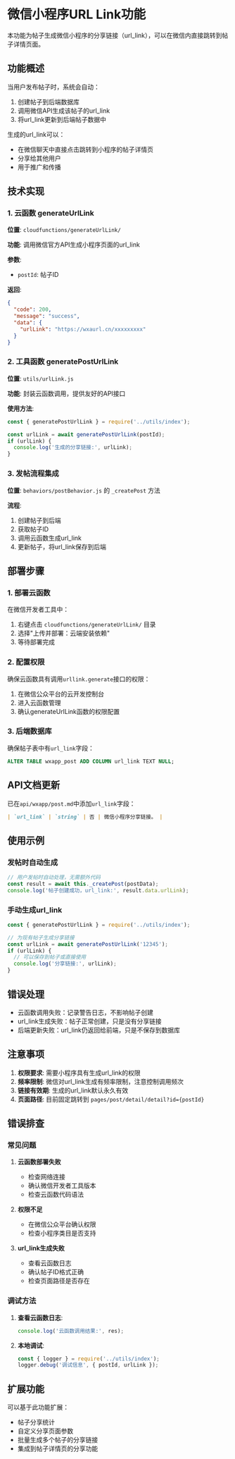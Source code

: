 # 微信小程序URL Link功能

本功能为帖子生成微信小程序的分享链接（url_link），可以在微信内直接跳转到帖子详情页面。

## 功能概述

当用户发布帖子时，系统会自动：
1. 创建帖子到后端数据库
2. 调用微信API生成该帖子的url_link
3. 将url_link更新到后端帖子数据中

生成的url_link可以：
- 在微信聊天中直接点击跳转到小程序的帖子详情页
- 分享给其他用户
- 用于推广和传播

## 技术实现

### 1. 云函数 generateUrlLink

**位置**: `cloudfunctions/generateUrlLink/`

**功能**: 调用微信官方API生成小程序页面的url_link

**参数**:
- `postId`: 帖子ID

**返回**:
```json
{
  "code": 200,
  "message": "success", 
  "data": {
    "urlLink": "https://wxaurl.cn/xxxxxxxxx"
  }
}
```

### 2. 工具函数 generatePostUrlLink

**位置**: `utils/urlLink.js`

**功能**: 封装云函数调用，提供友好的API接口

**使用方法**:
```javascript
const { generatePostUrlLink } = require('../utils/index');

const urlLink = await generatePostUrlLink(postId);
if (urlLink) {
  console.log('生成的分享链接:', urlLink);
}
```

### 3. 发帖流程集成

**位置**: `behaviors/postBehavior.js` 的 `_createPost` 方法

**流程**:
1. 创建帖子到后端
2. 获取帖子ID
3. 调用云函数生成url_link
4. 更新帖子，将url_link保存到后端

## 部署步骤

### 1. 部署云函数

在微信开发者工具中：
1. 右键点击 `cloudfunctions/generateUrlLink/` 目录
2. 选择"上传并部署：云端安装依赖"
3. 等待部署完成

### 2. 配置权限

确保云函数具有调用`urllink.generate`接口的权限：
1. 在微信公众平台的云开发控制台
2. 进入云函数管理
3. 确认generateUrlLink函数的权限配置

### 3. 后端数据库

确保帖子表中有`url_link`字段：
```sql
ALTER TABLE wxapp_post ADD COLUMN url_link TEXT NULL;
```

## API文档更新

已在`api/wxapp/post.md`中添加`url_link`字段：

```markdown
| `url_link` | `string` | 否 | 微信小程序分享链接。 |
```

## 使用示例

### 发帖时自动生成
```javascript
// 用户发帖时自动处理，无需额外代码
const result = await this._createPost(postData);
console.log('帖子创建成功，url_link:', result.data.urlLink);
```

### 手动生成url_link
```javascript
const { generatePostUrlLink } = require('../utils/index');

// 为现有帖子生成分享链接
const urlLink = await generatePostUrlLink('12345');
if (urlLink) {
  // 可以保存到帖子或直接使用
  console.log('分享链接:', urlLink);
}
```

## 错误处理

- 云函数调用失败：记录警告日志，不影响帖子创建
- url_link生成失败：帖子正常创建，只是没有分享链接
- 后端更新失败：url_link仍返回给前端，只是不保存到数据库

## 注意事项

1. **权限要求**: 需要小程序具有生成url_link的权限
2. **频率限制**: 微信对url_link生成有频率限制，注意控制调用频次
3. **链接有效期**: 生成的url_link默认永久有效
4. **页面路径**: 目前固定跳转到 `pages/post/detail/detail?id={postId}`

## 错误排查

### 常见问题

1. **云函数部署失败**
   - 检查网络连接
   - 确认微信开发者工具版本
   - 检查云函数代码语法

2. **权限不足**
   - 在微信公众平台确认权限
   - 检查小程序类目是否支持

3. **url_link生成失败**
   - 查看云函数日志
   - 确认帖子ID格式正确
   - 检查页面路径是否存在

### 调试方法

1. **查看云函数日志**:
   ```javascript
   console.log('云函数调用结果:', res);
   ```

2. **本地调试**:
   ```javascript
   const { logger } = require('../utils/index');
   logger.debug('调试信息', { postId, urlLink });
   ```

## 扩展功能

可以基于此功能扩展：
- 帖子分享统计
- 自定义分享页面参数
- 批量生成多个帖子的分享链接
- 集成到帖子详情页的分享功能 